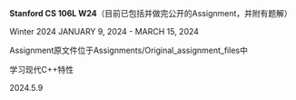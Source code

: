 **Stanford CS 106L W24**（目前已包括并做完公开的Assignment，并附有题解）

Winter 2024 JANUARY 9, 2024 - MARCH 15, 2024

Assignment原文件位于Assignments/Original_assignment_files中

学习现代C++特性

2024.5.9 